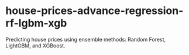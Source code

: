 # house-prices-advance-regression-rf-lgbm-xgb
Predicting house prices using ensemble methods: Random Forest, LightGBM, and XGBoost.
